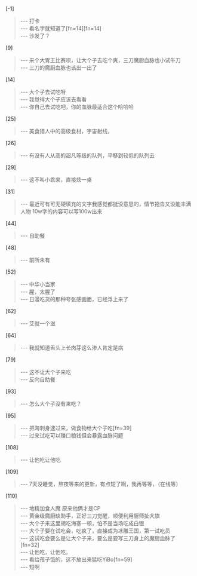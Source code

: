 
[-1] 
>--- 打卡<br>
>--- 看名字就知道了[fn=14][fn=14]<br>
>--- 沙发了？<br>

[9] 
>--- 来个大胃王比赛呗，让大个子去吃个爽，三刀魔厨血脉也小试牛刀<br>
>--- 三刀的魔厨血脉也该出一出了<br>

[14] 
>--- 大个子去试吃呀<br>
>--- 我觉得大个子应该去看看<br>
>--- 你自己去试吃吧，你的血脉最适合这个哈哈哈<br>

[25] 
>--- 美食猎人中的高级食材，宇宙射线，<br>

[26] 
>--- 有没有人从高的超凡等级的队列，平移到较低的队列去<br>

[29] 
>--- 这不叫小乖来，直接炫一桌<br>

[31] 
>--- 最近可有可无硬填充的文字我感觉都挺没意思的，情节拖沓又没能丰满人物 10w字的内容可以写100w出来<br>

[44] 
>--- 自助餐<br>

[48] 
>--- 前所未有<br>

[52] 
>--- 中华小当家<br>
>--- 腥，太腥了<br>
>--- 日漫吃货的那种夸张感画面，已经浮上来了<br>

[62] 
>--- 艾就一个滋<br>

[64] 
>--- 我就知道舌头上长肉芽这么渗人肯定是病<br>

[79] 
>--- 这不让大个子来吃<br>
>--- 反向自助餐<br>

[93] 
>--- 怎么大个子没有来吃？<br>

[95] 
>--- 把海刺身逮过来，做食物给大个子吃[fn=39]<br>
>--- 过来试吃可以赚口粮钱但会暴露血脉问题<br>

[108] 
>--- 让他吃让他吃<br>

[109] 
>--- 7天没睡觉，熬夜等来的更新，有点短了啊，我再等等，（在线等）<br>

[110] 
>--- 地精加食人魔 原来他俩才是CP<br>
>--- 黄金级魔厨缺助手，正好三刀觉醒，顺便利用厨师扯大旗<br>
>--- 大个子来这里胡吃海塞一顿，怕不是当场吃成白银<br>
>--- 大个子要在试吃会，吃疯了，直接成为冰雕王国，第一试吃员<br>
>--- 这试吃会要么是让大个子来，要么是要写三刀身上的魔厨血脉了[fn=32]<br>
>--- 让他吃，让他吃。<br>
>--- 看给孩子饿的，这不放出来猛吃YiBo[fn=59]<br>
>--- 短啊<br>
